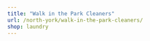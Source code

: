 ```yaml
---
title: "Walk in the Park Cleaners"
url: /north-york/walk-in-the-park-cleaners/
shop: laundry
---
```

